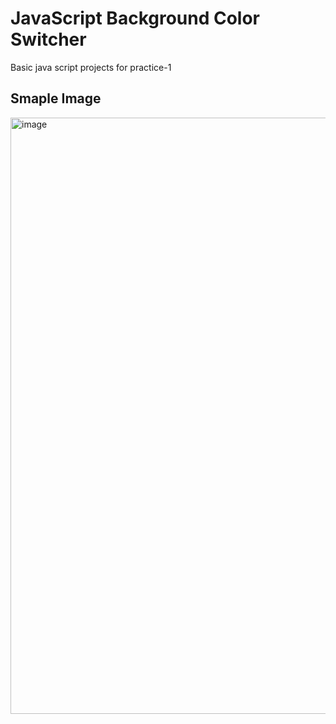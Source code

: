 # JavaScript Background Color Switcher
Basic java script projects for practice-1 <br>
## Smaple Image
<img width="954" alt="image" src="https://github.com/supremeashu/Color-Changer/assets/145740067/7bea7673-43dc-4a6d-af63-53ec0aebbcf6">
